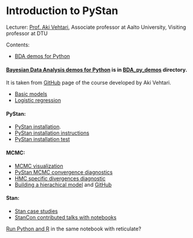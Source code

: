 # Introduction to PyStan

Lecturer: [Prof. Aki Vehtari](https://users.aalto.fi/~ave/), Associate professor at Aalto University, Visiting professor at DTU

Contents:
* [BDA demos for Python](https://github.com/kabartay/MLSS-DTU-SCS-2018/tree/master/3-Introduction_to_PyStan/BDA_py_demos)

#### [Bayesian Data Analysis demos for Python](http://www.stat.columbia.edu/~gelman/book/) is in [BDA_py_demos](https://github.com/kabartay/MLSS-DTU-SCS-2018/tree/master/3-Introduction_to_PyStan/BDA_py_demos) directory.  
It is taken from [GitHub](https://github.com/avehtari/BDA_py_demos) page of the course developed by Aki Vehtari.  
* [Basic models](https://github.com/avehtari/BDA_py_demos/blob/master/demos_pystan/pystan_demo.ipynb)  
* [Logistic regression](https://github.com/avehtari/BDA_py_demos/blob/master/demos_pystan/diabetes.ipynb)  

#### PyStan:  
* [PyStan installation](https://pystan.readthedocs.io/en/latest/).  
* [PyStan installation instructions](https://github.com/chendaniely/pystan/blob/develop/doc/installation_beginner.rst/)  
* [PyStan installation test](https://github.com/avehtari/BDA_py_demos/blob/master/demos_pystan/PyStan_test_installation.ipynb)  

#### MCMC:  
* [MCMC visualization](https://chi-feng.github.io/mcmc-demo/)  
* [PyStan MCMC convergence diagnostics](https://github.com/betanalpha/jupyter_case_studies/tree/master/pystan_workflow)  
* [HMC specific divergences diagnostic](http://mc-stan.org/users/documentation/case-studies/divergences_and_bias.html)  
* [Building a hierachical model](http://mc-stan.org/users/documentation/case-studies/radon.html]) and [GitHub](https://github.com/fonnesbeck/stan_workshop_2016)  

#### Stan:  
* [Stan case studies](http://mc-stan.org/users/documentation/case-studies.html)  
* [StanCon contributed talks with notebooks](https://github.com/stan-dev/stancon_talks)  

[Run Python and R](https://github.com/rstudio/reticulate) in the same notebook with reticulate?  

